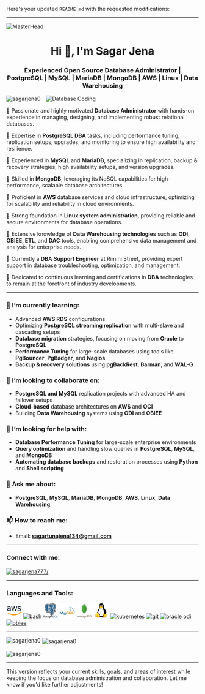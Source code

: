Here's your updated `README.md` with the requested modifications:

---

![MasterHead](https://www.vectorstock.com/royalty-free-vector/system-administrator-concept-set-with-characters-vector-53954061)
<h1 align="center">Hi 👋, I'm Sagar Jena</h1>
<h3 align="center">Experienced Open Source Database Administrator | PostgreSQL | MySQL | MariaDB | MongoDB | AWS | Linux | Data Warehousing</h3>
<img align="right" alt="Database Coding" width="400" src="https://encrypted-tbn0.gstatic.com/images?q=tbn:ANd9GcSTu6XY43m6QY0QLp1s5oFFzb85w6R9YEigIj2Gc1v60gXYS-hrQzHAPKTdfwsLTXVoH0E&usqp=CAU">

<p align="left"> <img src="https://komarev.com/ghpvc/?username=sagarjena0&label=Profile%20views&color=0e75b6&style=flat" alt="sagarjena0" /> </p>

🔹 Passionate and highly motivated **Database Administrator** with hands-on experience in managing, designing, and implementing robust relational databases.

🔹 Expertise in **PostgreSQL DBA** tasks, including performance tuning, replication setups, upgrades, and monitoring to ensure high availability and resilience.

🔹 Experienced in **MySQL** and **MariaDB**, specializing in replication, backup & recovery strategies, high availability setups, and version upgrades.

🔹 Skilled in **MongoDB**, leveraging its NoSQL capabilities for high-performance, scalable database architectures.

🔹 Proficient in **AWS** database services and cloud infrastructure, optimizing for scalability and reliability in cloud environments.

🔹 Strong foundation in **Linux system administration**, providing reliable and secure environments for database operations.

🔹 Extensive knowledge of **Data Warehousing technologies** such as **ODI, OBIEE, ETL**, and **DAC** tools, enabling comprehensive data management and analysis for enterprise needs.

🔹 Currently a **DBA Support Engineer** at Rimini Street, providing expert support in database troubleshooting, optimization, and management.

🔹 Dedicated to continuous learning and certifications in **DBA** technologies to remain at the forefront of industry developments.

---

### 🌱 I’m currently learning:

- Advanced **AWS RDS** configurations
- Optimizing **PostgreSQL streaming replication** with multi-slave and cascading setups
- **Database migration** strategies, focusing on moving from **Oracle** to **PostgreSQL**
- **Performance Tuning** for large-scale databases using tools like **PgBouncer**, **PgBadger**, and **Nagios**
- **Backup & recovery solutions** using **pgBackRest**, **Barman**, and **WAL-G**

### 👯 I’m looking to collaborate on:

- **PostgreSQL and MySQL** replication projects with advanced HA and failover setups
- **Cloud-based** database architectures on **AWS** and **OCI**
- Building **Data Warehousing** systems using **ODI** and **OBIEE**

### 🤝 I’m looking for help with:

- **Database Performance Tuning** for large-scale enterprise environments
- **Query optimization** and handling slow queries in **PostgreSQL**, **MySQL**, and **MongoDB**
- **Automating database backups** and restoration processes using **Python** and **Shell scripting**

### 💬 Ask me about:

- **PostgreSQL**, **MySQL**, **MariaDB**, **MongoDB**, **AWS**, **Linux**, **Data Warehousing**

### 📫 How to reach me:

- Email: **sagartunajena134@gmail.com**

---

### Connect with me:

<p align="left">
<a href="https://linkedin.com/in/sagarjena777/" target="blank"><img align="center" src="https://raw.githubusercontent.com/rahuldkjain/github-profile-readme-generator/master/src/images/icons/Social/linked-in-alt.svg" alt="sagarjena777/" height="30" width="40" /></a>
</p>

---

### Languages and Tools:

<p align="left"> 
<a href="https://aws.amazon.com" target="_blank" rel="noreferrer"> <img src="https://raw.githubusercontent.com/devicons/devicon/master/icons/amazonwebservices/amazonwebservices-original-wordmark.svg" alt="aws" width="40" height="40"/> </a> 
<a href="https://www.gnu.org/software/bash/" target="_blank" rel="noreferrer"> <img src="https://www.vectorlogo.zone/logos/gnu_bash/gnu_bash-icon.svg" alt="bash" width="40" height="40"/> </a> 
<a href="https://www.postgresql.org" target="_blank" rel="noreferrer"> <img src="https://raw.githubusercontent.com/devicons/devicon/master/icons/postgresql/postgresql-original-wordmark.svg" alt="postgresql" width="40" height="40"/> </a> 
<a href="https://www.mysql.com/" target="_blank" rel="noreferrer"> <img src="https://raw.githubusercontent.com/devicons/devicon/master/icons/mysql/mysql-original-wordmark.svg" alt="mysql" width="40" height="40"/> </a> 
<a href="https://www.mongodb.com/" target="_blank" rel="noreferrer"> <img src="https://raw.githubusercontent.com/devicons/devicon/master/icons/mongodb/mongodb-original-wordmark.svg" alt="mongodb" width="40" height="40"/> </a> 
<a href="https://www.linux.org/" target="_blank" rel="noreferrer"> <img src="https://raw.githubusercontent.com/devicons/devicon/master/icons/linux/linux-original.svg" alt="linux" width="40" height="40"/> </a> 
<a href="https://kubernetes.io" target="_blank" rel="noreferrer"> <img src="https://www.vectorlogo.zone/logos/kubernetes/kubernetes-icon.svg" alt="kubernetes" width="40" height="40"/> </a> 
<a href="https://git-scm.com/" target="_blank" rel="noreferrer"> <img src="https://www.vectorlogo.zone/logos/git-scm/git-scm-icon.svg" alt="git" width="40" height="40"/> </a> 
<a href="https://www.oracle.com/middleware/technologies/odi.html" target="_blank" rel="noreferrer"> <img src="https://www.oracle.com/a/ocom/img/cb71-odi-og.png" alt="oracle odi" width="40" height="40"/> </a> 
<a href="https://www.oracle.com/business-analytics/obiee.html" target="_blank" rel="noreferrer"> <img src="https://cdn2.hubspot.net/hubfs/224935/OBIEE%20Oracle%20Business%20Intelligence%20Enterprise%20Edition.png" alt="obiee" width="40" height="40"/> </a> 
</p>

---

<p><img align="left" src="https://github-readme-stats.vercel.app/api/top-langs?username=sagarjena0&show_icons=true&locale=en&layout=compact" alt="sagarjena0" /></p>

<p>&nbsp;<img align="center" src="https://github-readme-stats.vercel.app/api?username=sagarjena0&show_icons=true&locale=en" alt="sagarjena0" /></p>

<p><img align="center" src="https://github-readme-streak-stats.herokuapp.com/?user=sagarjena0&" alt="sagarjena0" /></p>

---

This version reflects your current skills, goals, and areas of interest while keeping the focus on database administration and collaboration. Let me know if you'd like further adjustments!
